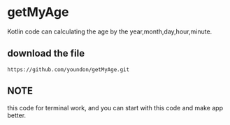 # getMyAge
Kotlin code can calculating the age by the year,month,day,hour,minute.

## download the file 
`https://github.com/youndon/getMyAge.git`

## NOTE
this code for terminal work, and you can start with this code and make app better.
